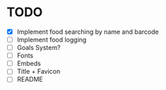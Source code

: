 # TODO
- [x] Implement food searching by name and barcode
- [ ] Implement food logging
- [ ] Goals System?
- [ ] Fonts
- [ ] Embeds
- [ ] Title + Favicon
- [ ] README